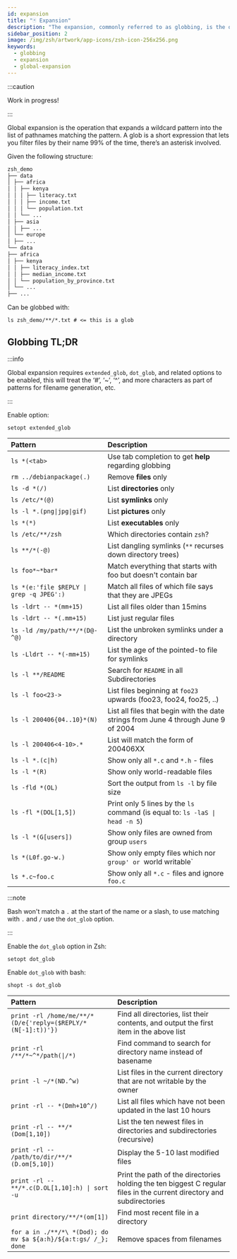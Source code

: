 ```yaml
---
id: expansion
title: "🃏 Expansion"
description: "The expansion, commonly referred to as globbing, is the operation that expands a wildcard pattern into the list of pathnames matching the pattern"
sidebar_position: 2
image: /img/zsh/artwork/app-icons/zsh-icon-256x256.png
keywords:
  - globbing
  - expansion
  - global-expansion
---
```


<!-- TODO: Source: https://zsh.sourceforge.io/Doc/Release/Expansion.html#Expansion -->

:::caution

Work in progress!

:::

Global expansion is the operation that expands a wildcard pattern into the list of pathnames matching the pattern. A glob is a short expression that lets you filter files by their name 99% of the time, there’s an asterisk involved.

Given the following structure:

```verilog
zsh_demo
├── data
│ ├── africa
│ │ ├── kenya
│ │ │ ├── literacy.txt
│ │ │ ├── income.txt
│ │ │ └── population.txt
│ │ └── ...
│ ├── asia
│ │ ├── ...
│ └── europe
│ ├── ...
└── data
├── africa
│ ├── kenya
│ │ ├── literacy_index.txt
│ │ ├── median_income.txt
│ │ └── population_by_province.txt
│ └── ...
├── ...
```

Can be globbed with:

```shell
ls zsh_demo/**/*.txt # <= this is a glob
```

## Globbing TL;DR

:::info

Global expansion requires `extended_glob`, `dot_glob`, and related options to be enabled, this will treat the ‘#’, ‘~’, ‘^’, and more characters as part of patterns for filename generation, etc.

:::

Enable option:

```shell
setopt extended_glob
```

| Pattern | Description |
| :-- | :-- |
| `ls *(<tab>` | Use tab completion to get **help** regarding globbing |
| `rm ../debianpackage(.)` | Remove **files** only |
| `ls -d *(/)` | List **directories** only |
| `ls /etc/*(@)` | List **symlinks** only |
| `ls -l *.(png\|jpg\|gif)` | List **pictures** only |
| `ls *(*)` | List **executables** only |
| `ls /etc/**/zsh` | Which directories contain `zsh`? |
| `ls **/*(-@)` | List dangling symlinks (`**` recurses down directory trees) |
| `ls foo*~*bar*` | Match everything that starts with foo but doesn\'t contain bar |
| `ls *(e:'file $REPLY \| grep -q JPEG':)` | Match all files of which file says that they are JPEGs |
| `ls -ldrt -- *(mm+15)` | List all files older than 15mins |
| `ls -ldrt -- *(.mm+15)` | List just regular files |
| `ls -ld /my/path/**/*(D@-^@)` | List the unbroken symlinks under a directory |
| `ls -Lldrt -- *(-mm+15)` | List the age of the pointed-to file for symlinks |
| `ls -l **/README` | Search for `README` in all Subdirectories |
| `ls -l foo<23->` | List files beginning at `foo23` upwards (foo23, foo24, foo25, ..) |
| `ls -l 200406{04..10}*(N)` | List all files that begin with the date strings from June 4 through June 9 of 2004 |
| `ls -l 200406<4-10>.*` | List will match the form of 200406XX |
| `ls -l *.(c\|h)` | Show only all `*.c` and `*.h` - files |
| `ls -l *(R)` | Show only world-readable files |
| `ls -fld *(OL)` | Sort the output from `ls -l` by file size |
| `ls -fl *(DOL[1,5])` | Print only 5 lines by the `ls` command (is equal to: `ls -laS \| head -n 5`) |
| `ls -l *(G[users])` | Show only files are owned from group `users` |
| `ls *(L0f.go-w.)` | Show only empty files which nor `group' or `world writable` |
| `ls *.c~foo.c` | Show only all `*.c` - files and ignore `foo.c` |

:::note

Bash won't match a `.` at the start of the name or a slash, to use matching with `.` and `/` use the `dot_glob` option.

:::

Enable the `dot_glob` option in Zsh:

```shell
setopt dot_glob
```

Enable `dot_glob` with bash:

```shell
shopt -s dot_glob
```

| Pattern | Description |
| :-- | :-- |
| `print -rl /home/me/**/*(D/e{'reply=($REPLY/*(N[-1]:t))'})` | Find all directories, list their contents, and output the first item in the above list |
| `print -rl /**/*~^*/path(\|/*)` | Find command to search for directory name instead of basename |
| `print -l ~/*(ND.^w)` | List files in the current directory that are not writable by the owner |
| `print -rl -- *(Dmh+10^/)` | List all files which have not been updated in the last 10 hours |
| `print -rl -- **/*(Dom[1,10])` | List the ten newest files in directories and subdirectories (recursive) |
| `print -rl -- /path/to/dir/**/*(D.om[5,10])` | Display the 5-10 last modified files |
| `print -rl -- **/*.c(D.OL[1,10]:h) \| sort -u` | Print the path of the directories holding the ten biggest C regular files in the current directory and subdirectories |
| `print directory/**/*(om[1])` | Find most recent file in a directory |
| `for a in ./**/*\ *(Dod); do mv $a ${a:h}/${a:t:gs/ /_}; done` | Remove spaces from filenames |
